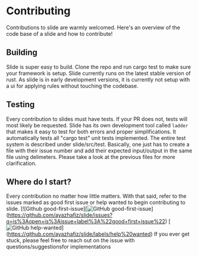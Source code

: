# Contributing

Contributions to slide are warmly welcomed. Here's an overview of the code base of a slide and how to contribute!

## Building
Slide is super easy to build. Clone the repo and run cargo test to make sure your framework is setup. 
Slide currently runs on the latest stable version of rust. As slide is in early development versions, it is currently
not setup with a ui for applying rules without touching the codebase. 

## Testing 
Every contribution to slides must have tests. If your PR does not, tests will most likely be requested. Slide has its own 
development tool called `ladder` that makes it easy to test for both errors and proper simplifications. It automatically
tests all "cargo test" unit tests implemented. The entire test system is described under slide/src/test. Basically, one just
has to create a file with their issue number and add their expected input/output in the same file using delimeters. Please 
take a look at the previous files for more clarification.

## Where do I start?
Every contribution no matter how little matters. With that said, refer to the issues marked as good first issue or help wanted
to begin contributing to slide. 
[![Github good-first-issue][![GitHub good-first-issue](https://img.shields.io/github/issues/rust-lang/rustfmt/good-first-issue?style=flat-square)]
(https://github.com/ayazhafiz/slide/issues?q=is%3Aopen+is%3Aissue+label%3A%22good+first+issue%22)
[![GitHub help-wanted](https://img.shields.io/github/issues/rust-lang/rustfmt/help-wanted?style=flat-square)]
(https://github.com/ayazhafiz/slide/labels/help%20wanted)
If you ever get stuck, please feel free to reach out on the issue with questions/suggestionsfor implementations
